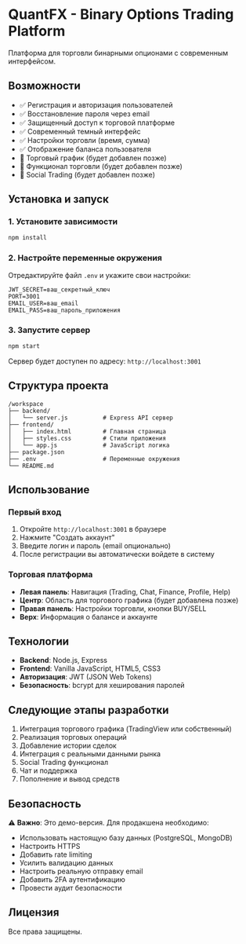 # QuantFX - Binary Options Trading Platform

Платформа для торговли бинарными опционами с современным интерфейсом.

## Возможности

- ✅ Регистрация и авторизация пользователей
- ✅ Восстановление пароля через email
- ✅ Защищенный доступ к торговой платформе
- ✅ Современный темный интерфейс
- ✅ Настройки торговли (время, сумма)
- ✅ Отображение баланса пользователя
- 🚧 Торговый график (будет добавлен позже)
- 🚧 Функционал торговли (будет добавлен позже)
- 🚧 Social Trading (будет добавлен позже)

## Установка и запуск

### 1. Установите зависимости

```bash
npm install
```

### 2. Настройте переменные окружения

Отредактируйте файл `.env` и укажите свои настройки:

```
JWT_SECRET=ваш_секретный_ключ
PORT=3001
EMAIL_USER=ваш_email
EMAIL_PASS=ваш_пароль_приложения
```

### 3. Запустите сервер

```bash
npm start
```

Сервер будет доступен по адресу: `http://localhost:3001`

## Структура проекта

```
/workspace
├── backend/
│   └── server.js          # Express API сервер
├── frontend/
│   ├── index.html         # Главная страница
│   ├── styles.css         # Стили приложения
│   └── app.js             # JavaScript логика
├── package.json
├── .env                   # Переменные окружения
└── README.md
```

## Использование

### Первый вход

1. Откройте `http://localhost:3001` в браузере
2. Нажмите "Создать аккаунт"
3. Введите логин и пароль (email опционально)
4. После регистрации вы автоматически войдете в систему

### Торговая платформа

- **Левая панель**: Навигация (Trading, Chat, Finance, Profile, Help)
- **Центр**: Область для торгового графика (будет добавлена позже)
- **Правая панель**: Настройки торговли, кнопки BUY/SELL
- **Верх**: Информация о балансе и аккаунте

## Технологии

- **Backend**: Node.js, Express
- **Frontend**: Vanilla JavaScript, HTML5, CSS3
- **Авторизация**: JWT (JSON Web Tokens)
- **Безопасность**: bcrypt для хеширования паролей

## Следующие этапы разработки

1. Интеграция торгового графика (TradingView или собственный)
2. Реализация торговых операций
3. Добавление истории сделок
4. Интеграция с реальными данными рынка
5. Social Trading функционал
6. Чат и поддержка
7. Пополнение и вывод средств

## Безопасность

⚠️ **Важно**: Это демо-версия. Для продакшена необходимо:

- Использовать настоящую базу данных (PostgreSQL, MongoDB)
- Настроить HTTPS
- Добавить rate limiting
- Усилить валидацию данных
- Настроить реальную отправку email
- Добавить 2FA аутентификацию
- Провести аудит безопасности

## Лицензия

Все права защищены.
